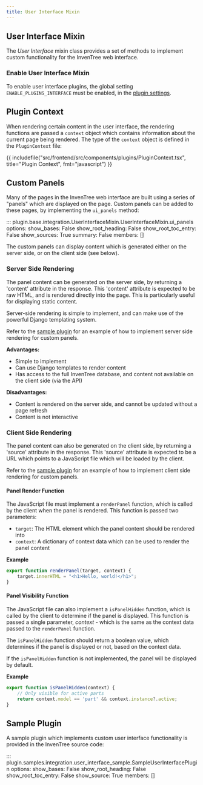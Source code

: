 ```yaml
---
title: User Interface Mixin
---
```


## User Interface Mixin

The *User Interface* mixin class provides a set of methods to implement custom functionality for the InvenTree web interface.

### Enable User Interface Mixin

To enable user interface plugins, the global setting `ENABLE_PLUGINS_INTERFACE` must be enabled, in the [plugin settings](../../settings/global.md#plugin-settings).

## Plugin Context

When rendering certain content in the user interface, the rendering functions are passed a `context` object which contains information about the current page being rendered. The type of the `context` object is defined in the `PluginContext` file:

{{ includefile("src/frontend/src/components/plugins/PluginContext.tsx", title="Plugin Context", fmt="javascript") }}

## Custom Panels

Many of the pages in the InvenTree web interface are built using a series of "panels" which are displayed on the page. Custom panels can be added to these pages, by implementing the `ui_panels` method:

::: plugin.base.integration.UserInterfaceMixin.UserInterfaceMixin.ui_panels
    options:
      show_bases: False
      show_root_heading: False
      show_root_toc_entry: False
      show_sources: True
      summary: False
      members: []

The custom panels can display content which is generated either on the server side, or on the client side (see below).

### Server Side Rendering

The panel content can be generated on the server side, by returning a 'content' attribute in the response. This 'content' attribute is expected to be raw HTML, and is rendered directly into the page. This is particularly useful for displaying static content.

Server-side rendering is simple to implement, and can make use of the powerful Django templating system.

Refer to the [sample plugin](#sample-plugin) for an example of how to implement server side rendering for custom panels.

**Advantages:**

- Simple to implement
- Can use Django templates to render content
- Has access to the full InvenTree database, and content not available on the client side (via the API)

**Disadvantages:**

- Content is rendered on the server side, and cannot be updated without a page refresh
- Content is not interactive

### Client Side Rendering

The panel content can also be generated on the client side, by returning a 'source' attribute in the response. This 'source' attribute is expected to be a URL which points to a JavaScript file which will be loaded by the client.

Refer to the [sample plugin](#sample-plugin) for an example of how to implement client side rendering for custom panels.

#### Panel Render Function

The JavaScript file must implement a `renderPanel` function, which is called by the client when the panel is rendered. This function is passed two parameters:

- `target`: The HTML element which the panel content should be rendered into
- `context`: A dictionary of context data which can be used to render the panel content


**Example**

```javascript
export function renderPanel(target, context) {
    target.innerHTML = "<h1>Hello, world!</h1>";
}
```

#### Panel Visibility Function

The JavaScript file can also implement a `isPanelHidden` function, which is called by the client to determine if the panel is displayed. This function is passed a single parameter, *context* - which is the same as the context data passed to the `renderPanel` function.

The `isPanelHidden` function should return a boolean value, which determines if the panel is displayed or not, based on the context data.

If the `isPanelHidden` function is not implemented, the panel will be displayed by default.

**Example**

```javascript
export function isPanelHidden(context) {
    // Only visible for active parts
    return context.model == 'part' && context.instance?.active;
}
```

## Sample Plugin

A sample plugin which implements custom user interface functionality is provided in the InvenTree source code:

::: plugin.samples.integration.user_interface_sample.SampleUserInterfacePlugin
    options:
        show_bases: False
        show_root_heading: False
        show_root_toc_entry: False
        show_source: True
        members: []
